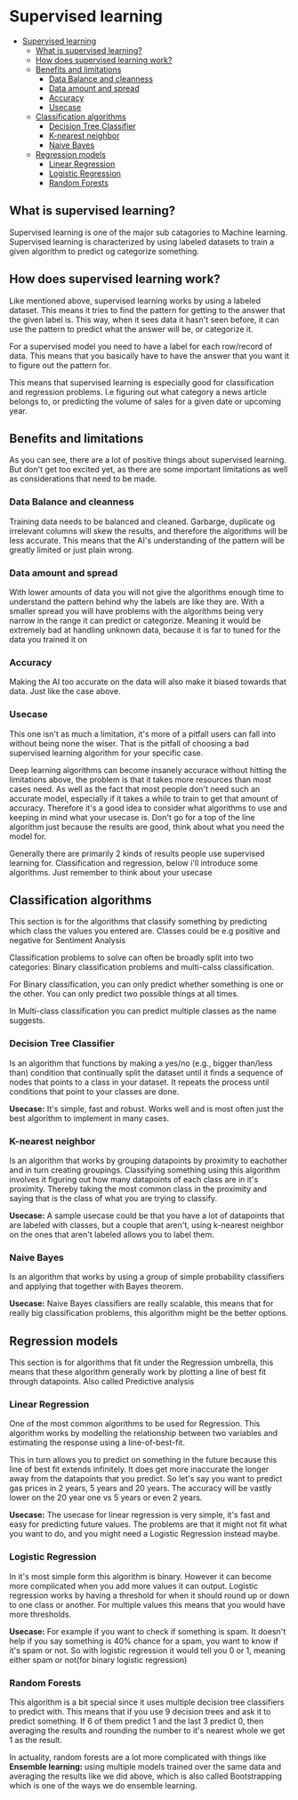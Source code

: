 # Supervised learning

- [Supervised learning](#supervised-learning)
  - [What is supervised learning?](#what-is-supervised-learning)
  - [How does supervised learning work?](#how-does-supervised-learning-work)
  - [Benefits and limitations](#benefits-and-limitations)
    - [Data Balance and cleanness](#data-balance-and-cleanness)
    - [Data amount and spread](#data-amount-and-spread)
    - [Accuracy](#accuracy)
    - [Usecase](#usecase)
  - [Classification algorithms](#classification-algorithms)
    - [Decision Tree Classifier](#decision-tree-classifier)
    - [K-nearest neighbor](#k-nearest-neighbor)
    - [Naive Bayes](#naive-bayes)
  - [Regression models](#regression-models)
    - [Linear Regression](#linear-regression)
    - [Logistic Regression](#logistic-regression)
    - [Random Forests](#random-forests)

## What is supervised learning?

Supervised learning is one of the major sub catagories to Machine learning.
Supervised learning is characterized by using labeled datasets to train a given algorithm to predict og categorize something.

## How does supervised learning work?

Like mentioned above, supervised learning works by using a labeled dataset.
This means it tries to find the pattern for getting to the answer that the given label is.
This way, when it sees data it hasn't seen before, it can use the pattern to predict what the answer will be, or categorize it.

For a supervised model you need to have a label for each row/record of data.
This means that you basically have to have the answer that you want it to figure out the pattern for.

This means that supervised learning is especially good for classification and regression problems.
I.e figuring out what category a news article belongs to, or predicting the volume of sales for a given date or upcoming year.

## Benefits and limitations

As you can see, there are a lot of positive things about supervised learning.
But don't get too excited yet, as there are some important limitations as well as considerations that need to be made.

### Data Balance and cleanness

Training data needs to be balanced and cleaned.
Garbarge, duplicate og irrelevant columns will skew the results, and therefore the algorithms will be less accurate.
This means that the AI's understanding of the pattern will be greatly limited or just plain wrong.

### Data amount and spread

With lower amounts of data you will not give the algorithms enough time to understand the pattern behind why the labels are like they are.
With a smaller spread you will have problems with the algorithms being very narrow in the range it can predict or categorize.
Meaning it would be extremely bad at handling unknown data, because it is far to tuned for the data you trained it on

### Accuracy

Making the AI too accurate on the data will also make it biased towards that data.
Just like the case above.

### Usecase

This one isn't as much a limitation, it's more of a pitfall users can fall into without being none the wiser.
That is the pitfall of choosing a bad supervised learning algorithm for your specific case.

Deep learning algorithms can become insanely accurace without hitting the limitations above, the problem is that it takes more resources than most cases need.
As well as the fact that most people don't need such an accurate model, especially if it takes a while to train to get that amount of accuracy.
Therefore it's a good idea to consider what algorithms to use and keeping in mind what your usecase is.
Don't go for a top of the line algorithm just because the results are good, think about what you need the model for.

Generally there are primarily 2 kinds of results people use supervised learning for.
Classification and regression, below i'll introduce some algorithms.
Just remember to think about your usecase

## Classification algorithms

This section is for the algorithms that classify something by predicting which class the values you entered are.
Classes could be e.g positive and negative for Sentiment Analysis

Classification problems to solve can often be broadly split into two categories: Binary classification problems and multi-calss classification.

For Binary classification, you can only predict whether something is one or the other.
You can only predict two possible things at all times.

In Multi-class classification you can predict multiple classes as the name suggests.

### Decision Tree Classifier

Is an algorithm that functions by making a yes/no (e.g., bigger than/less than) condition that continually split the dataset until it finds a sequence of nodes that points to a class in your dataset.
It repeats the process until conditions that point to your classes are done.

**Usecase:** It's simple, fast and robust.
Works well and is most often just the best algorithm to implement in many cases.

### K-nearest neighbor

Is an algorithm that works by grouping datapoints by proximity to eachother and in turn creating groupings.
Classifying something using this algorithm involves it figuring out how many datapoints of each class are in it's proximity.
Thereby taking the most common class in the proximity and saying that is the class of what you are trying to classify.

**Usecase:** A sample usecase could be that you have a lot of datapoints that are labeled with classes, but a couple that aren't, using k-nearest neighbor on the ones that aren't labeled allows you to label them.

### Naive Bayes

Is an algorithm that works by using a group of simple probability classifiers and applying that together with Bayes theorem.

**Usecase:** Naive Bayes classifiers are really scalable, this means that for really big classification problems, this algorithm might be the better options.

## Regression models

This section is for algorithms that fit under the Regression umbrella, this means that these algorithm generally work by plotting a line of best fit through datapoints.
Also called Predictive analysis

### Linear Regression

One of the most common algorithms to be used for Regression.
This algorithm works by modelling the relationship between two variables and estimating the response using a line-of-best-fit.

This in turn allows you to predict on something in the future because this line of best fit extends infinitely.
It does get more inaccurate the longer away from the datapoints that you predict.
So let's say you want to predict gas prices in 2 years, 5 years and 20 years.
The accuracy will be vastly lower on the 20 year one vs 5 years or even 2 years.

**Usecase:** The usecase for linear regression is very simple, it's fast and easy for predicting future values.
The problems are that it might not fit what you want to do, and you might need a Logistic Regression instead maybe.

### Logistic Regression

In it's most simple form this algorithm is binary.
However it can become more complicated when you add more values it can output.
Logistic regression works by having a threshold for when it should round up or down to one class or another.
For multiple values this means that you would have more thresholds.

**Usecase:** For example if you want to check if something is spam.
It doesn't help if you say something is 40% chance for a spam, you want to know if it's spam or not.
So with logistic regression it would tell you 0 or 1, meaning either spam or not(for binary logistic regression)

### Random Forests

This algorithm is a bit special since it uses multiple decision tree classifiers to predict with. This means that if you use 9 decision trees and ask it to predict something. If 6 of them predict 1 and the last 3 predict 0, then averaging the results and rounding the number to it's nearest whole we get 1 as the result.

In actuality, random forests are a lot more complicated with things like **Ensemble learning:** using multiple models trained over the same data and averaging the results like we did above, which is also called Bootstrapping which is one of the ways we do ensemble learning.
